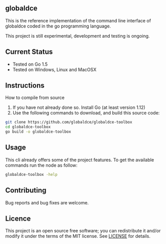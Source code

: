 ## globaldce
This is the reference implementation of the command line interface of globaldce coded in the go programming language.

This project is still experimental, development and testing is ongoing.

## Current Status
+ Tested on Go 1.5
+ Tested on Windows, Linux and MacOSX

## Instructions
How to compile from source
1. If you have not already done so. Install Go (at least version 1.12)
2. Use the following commands to download, and build this source code: 
```bash
git clone https://github.com/globaldce/globaldce-toolbox
cd globaldce-toolbox
go build -o globaldce-toolbox
```

## Usage
This cli already offers some of the project features. To get the available commands run the node as follow:
```bash
globaldce-toolbox -help
```

## Contributing
Bug reports and bug fixes are welcome.

## Licence
This project is an open source free software; you can redistribute it and/or modify it under the terms of the MIT license.
See [LICENSE](https://github.com/globaldce/globaldce-toolbox/blob/main/LICENSE) for details. 
